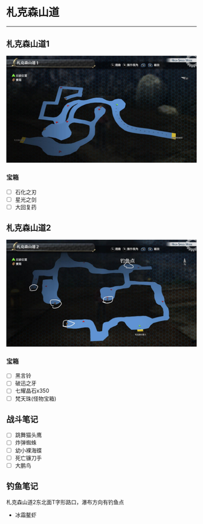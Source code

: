 # 札克森山道

---

## 札克森山道1

![札克森山道1](../images/map_札克森山道1.jpg)

### 宝箱

- [ ]  石化之刃
- [ ]  星光之剑
- [ ]  大回复药

## 札克森山道2

![札克森山道2](../images/map_札克森山道2.jpg)

### 宝箱

- [ ]  黑言铃
- [ ]  破迅之牙
- [ ]  七耀晶石x350
- [ ]  梵天珠(怪物宝箱)

## 战斗笔记

- [ ]  跳舞猫头鹰
- [ ]  炸弹蜘蛛
- [ ]  幼小裸海蝶
- [ ]  死亡镰刀手
- [ ]  大鹏鸟

## 钓鱼笔记

札克森山道2东北面T字形路口，瀑布方向有钓鱼点
- 冰霜鳌虾
